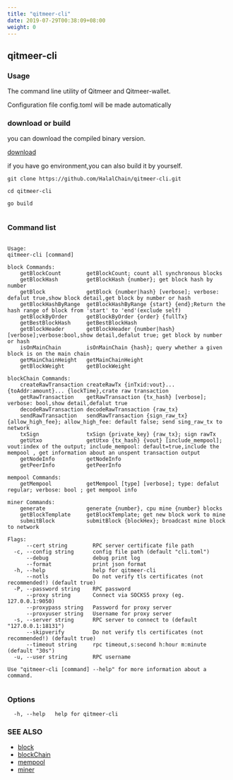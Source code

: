 ```yaml
---
title: "qitmeer-cli"
date: 2019-07-29T00:38:09+08:00
weight: 0
---
```


## qitmeer-cli



### Usage


The command line utility of Qitmeer and Qitmeer-wallet.

Configuration file config.toml will be made automatically

### download or build

you can download the compiled binary version.

[download](https://github.com/HalalChain/qitmeer-cli/releases)

if you have go environment,you can also build it by yourself.
```
git clone https://github.com/HalalChain/qitmeer-cli.git

cd qitmeer-cli

go build
 
```

### Command list
```

Usage:
qitmeer-cli [command]

block Commands:
	getBlockCount        getBlockCount; count all synchronous blocks
	getBlockHash         getBlockHash {number}; get block hash by number
	getBlock             getBlock {number|hash} [verbose]; verbose: defalut true,show block detail,get block by number or hash
	getBlockHashByRange  getBlockHashByRange {start} {end};Return the hash range of block from 'start' to 'end'(exclude self)
	getBlockByOrder      getBlockByOrder {order} {fullTx}
	getBestBlockHash     getBestBlockHash
	getBlockHeader       getBlockHeader {number|hash} [verbose];verbose:bool,show detail,defalut true; get block by number or hash
	isOnMainChain        isOnMainChain {hash}; query whether a given block is on the main chain
	getMainChainHeight   getMainChainHeight
	getBlockWeight       getBlockWeight

blockChain Commands:
	createRawTransaction createRawTx {inTxid:vout}... {toAddr:amount}... {lockTime},crate raw transaction
	getRawTransaction    getRawTransaction {tx_hash} [verbose]; verbose: bool,show detail,defalut true
	decodeRawTransaction decodeRawTransaction {raw_tx}
	sendRawTransaction   sendRawTransaction {sign_raw_tx} {allow_high_fee}; allow_high_fee: default false; send sing_raw_tx to network
	txSign               txSign {private_key} {raw_tx}; sign rawTx
	getUtxo              getUtxo {tx_hash} {vout} [include_mempool]; vout:index of the output; include_mempool: default=true,include the mempool , get information about an unspent transaction output
	getNodeInfo          getNodeInfo
	getPeerInfo          getPeerInfo

mempool Commands:
	getMempool           getMempool [type] [verbose]; type: defalut regular; verbose: bool ; get mempool info

miner Commands:
	generate             generate {number}, cpu mine {number} blocks
	getBlockTemplate     getBlockTemplate; get new block work to mine
	submitBlock          submitBlock {blockHex}; broadcast mine block to network

Flags:
      --cert string        RPC server certificate file path
  -c, --config string      config file path (default "cli.toml")
      --debug              debug print log
      --format             print json format
  -h, --help               help for qitmeer-cli
      --notls              Do not verify tls certificates (not recommended!) (default true)
  -P, --password string    RPC password
      --proxy string       Connect via SOCKS5 proxy (eg. 127.0.0.1:9050)
      --proxypass string   Password for proxy server
      --proxyuser string   Username for proxy server
  -s, --server string      RPC server to connect to (default "127.0.0.1:18131")
      --skipverify         Do not verify tls certificates (not recommended!) (default true)
      --timeout string     rpc timeout,s:second h:hour m:minute (default "30s")
  -u, --user string        RPC username

Use "qitmeer-cli [command] --help" for more information about a command.
		
```

### Options

```
  -h, --help   help for qitmeer-cli
```

### SEE ALSO

* [block](/en/reference/qitmeer-cli/block/)	 
* [blockChain](/en/reference/qitmeer-cli/blockchain/)	 
* [mempool](/en/reference/qitmeer-cli/mempool/)	 
* [miner](/en/reference/qitmeer-cli/miner/)	 


